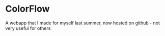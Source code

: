 ColorFlow
=========

A webapp that I made for myself last summer, now hosted on github - not very useful for others
